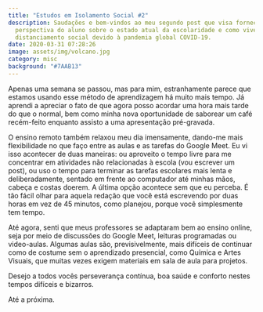 ```yaml
---
title: "Estudos em Isolamento Social #2"
description: Saudações e bem-vindos ao meu segundo post que visa fornecer uma
  perspectiva do aluno sobre o estado atual da escolaridade e como viver sob o
  distanciamento social devido à pandemia global COVID-19.
date: 2020-03-31 07:28:26
image: assets/img/volcano.jpg
category: misc
background: "#7AAB13"
---
```

Apenas uma semana se passou, mas para mim, estranhamente parece que estamos usando esse método de aprendizagem há muito mais tempo. Já aprendi a apreciar o fato de que agora posso acordar uma hora mais tarde do que o normal, bem como minha nova oportunidade de saborear um café recém-feito enquanto assisto a uma apresentação pré-gravada.

O ensino remoto também relaxou meu dia imensamente, dando-me mais flexibilidade no que faço entre as aulas e as tarefas do Google Meet. Eu vi isso acontecer de duas maneiras: ou aproveito o tempo livre para me concentrar em atividades não relacionadas à escola (vou escrever um post), ou uso o tempo para terminar as tarefas escolares mais lenta e deliberadamente, sentado em frente ao computador até minhas mãos, cabeça e costas doerem. A última opção acontece sem que eu perceba. É tão fácil olhar para aquela redação que você está escrevendo por duas horas em vez de 45 minutos, como planejou, porque você simplesmente tem tempo. 

Até agora, senti que meus professores se adaptaram bem ao ensino online, seja por meio de discussões do Google Meet, leituras programadas ou video-aulas. Algumas aulas são, previsivelmente, mais difíceis de continuar como de costume sem o aprendizado presencial, como Química e Artes Visuais, que muitas vezes exigem materiais em sala de aula para projetos.

Desejo a todos vocês perseverança contínua, boa saúde e conforto nestes tempos difíceis e bizarros.

Até a próxima.